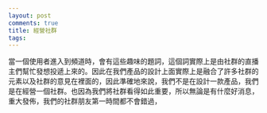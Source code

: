 ```yaml
---
layout: post
comments: true
title: 經營社群
tags: 
---
```

當一個使用者進入到頻道時，會有這些趣味的題詞，這個詞實際上是由社群的直播主們幫忙發想投遞上來的。因此在我們產品的設計上面實際上是融合了許多社群的元素以及社群的意見在裡面的，因此準確地來說，我們不是在設計一款產品，我們是在經營一個社群。也因為我們將社群看得如此重要，所以無論是有什麼好消息，重大發佈，我們的社群朋友第一時間都不會錯過，

